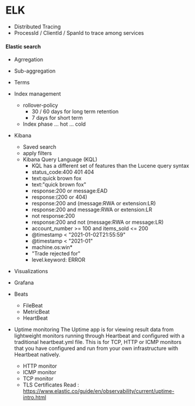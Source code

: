 # ELK

  - Distributed Tracing
  - ProcessId / ClientId / SpanId to trace among services

#### Elastic search
  - Agrregation
  - Sub-aggregation
  - Terms
  - Index management
    - rollover-policy
      - 30 / 60 days for long term retention
      - 7 days for short term
    - Index phase ... hot ... cold

- Kibana
  - Saved search
  - apply filters
  - Kibana Query Language (KQL)
    - KQL has a different set of features than the Lucene query syntax
    - status_code:400 401 404
    - text:quick brown fox
    - text:"quick brown fox"
    - response:200 or message:EAD
    - response:(200 or 404)
    - response:200 and (message:RWA or extension:LR)
    - response:200 and message:RWA or extension:LR
    - not response:200
    - response:200 and not (message:RWA or message:LR)
    - account_number >= 100 and items_sold <= 200
    - @timestamp < "2021-01-02T21:55:59" 
    - @timestamp < "2021-01"
    - machine.os:win*
    - "Trade rejected for"
    - level.keyword: ERROR


- Visualizations

- Grafana

- Beats
  - FileBeat
  - MetricBeat
  - HeartBeat

- Uptime monitoring
      The Uptime app is for viewing result data from lightweight monitors running through Heartbeat and configured with a traditional heartbeat.yml file. This is for TCP, HTTP or ICMP monitors that you have configured and run from your own infrastructure with Heartbeat natively.
   - HTTP monitor
   - ICMP monitor
   - TCP monitor
   - TLS Certificates
   Read : https://www.elastic.co/guide/en/observability/current/uptime-intro.html
